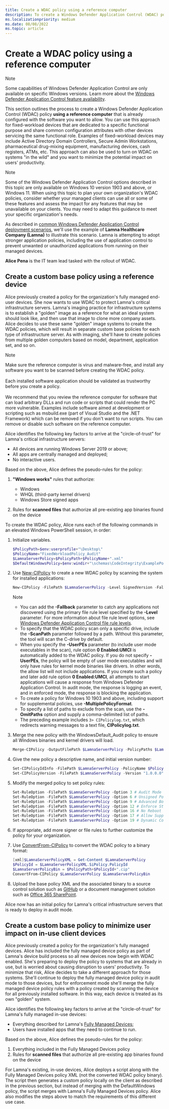 ```yaml
---
title: Create a WDAC policy using a reference computer
description: To create a Windows Defender Application Control (WDAC) policy that allows all code installed on a reference computer within your organization, follow this guide.
ms.localizationpriority: medium
ms.date: 08/08/2022
ms.topic: article
---
```


# Create a WDAC policy using a reference computer

>[!NOTE]
>Some capabilities of Windows Defender Application Control are only available on specific Windows versions. Learn more about the [Windows Defender Application Control feature availability](../feature-availability.md).

This section outlines the process to create a Windows Defender Application Control (WDAC) policy **using a reference computer** that is already configured with the software you want to allow. You can use this approach for fixed-workload devices that are dedicated to a specific functional purpose and share common configuration attributes with other devices servicing the same functional role. Examples of fixed-workload devices may include Active Directory Domain Controllers, Secure Admin Workstations, pharmaceutical drug-mixing equipment, manufacturing devices, cash registers, ATMs, etc. This approach can also be used to turn on WDAC on systems "in the wild" and you want to minimize the potential impact on users' productivity.

> [!NOTE]
> Some of the Windows Defender Application Control options described in this topic are only available on Windows 10 version 1903 and above, or Windows 11. When using this topic to plan your own organization's WDAC policies, consider whether your managed clients can use all or some of these features and assess the impact for any features that may be unavailable on your clients. You may need to adapt this guidance to meet your specific organization's needs.

As described in [common Windows Defender Application Control deployment scenarios](common-wdac-use-cases.md), we'll use the example of **Lamna Healthcare Company (Lamna)** to illustrate this scenario. Lamna is attempting to adopt stronger application policies, including the use of application control to prevent unwanted or unauthorized applications from running on their managed devices.

**Alice Pena** is the IT team lead tasked with the rollout of WDAC.

## Create a custom base policy using a reference device

Alice previously created a policy for the organization's fully managed end-user devices. She now wants to use WDAC to protect Lamna's critical infrastructure servers. Lamna's imaging practice for infrastructure systems is to establish a "golden" image as a reference for what an ideal system should look like, and then use that image to clone more company assets. Alice decides to use these same "golden" image systems to create the WDAC policies, which will result in separate custom base policies for each type of infrastructure server. As with imaging, she'll have to create policies from multiple golden computers based on model, department, application set, and so on.

> [!NOTE]
> Make sure the reference computer is virus and malware-free, and install any software you want to be scanned before creating the WDAC policy. <br><br> Each installed software application should be validated as trustworthy before you create a policy. <br><br> We recommend that you review the reference computer for software that can load arbitrary DLLs and run code or scripts that could render the PC more vulnerable. Examples include software aimed at development or scripting such as msbuild.exe (part of Visual Studio and the .NET Framework) which can be removed if you don't want to run scripts. You can remove or disable such software on the reference computer.

Alice identifies the following key factors to arrive at the "circle-of-trust" for Lamna's critical infrastructure servers:

- All devices are running Windows Server 2019 or above;
- All apps are centrally managed and deployed;
- No interactive users.

Based on the above, Alice defines the pseudo-rules for the policy:

1. **"Windows works"** rules that authorize:
   - Windows
   - WHQL (third-party kernel drivers)
   - Windows Store signed apps

2. Rules for **scanned files** that authorize all pre-existing app binaries found on the device

To create the WDAC policy, Alice runs each of the following commands in an elevated Windows PowerShell session, in order:

1. Initialize variables.

   ```powershell
   $PolicyPath=$env:userprofile+"\Desktop\"
   $PolicyName="FixedWorkloadPolicy_Audit"
   $LamnaServerPolicy=$PolicyPath+$PolicyName+".xml"
   $DefaultWindowsPolicy=$env:windir+"\schemas\CodeIntegrity\ExamplePolicies\DefaultWindows_Audit.xml"
   ```

2. Use [New-CIPolicy](/powershell/module/configci/new-cipolicy) to create a new WDAC policy by scanning the system for installed applications:

   ```powershell
   New-CIPolicy -FilePath $LamnaServerPolicy -Level SignedVersion -Fallback FilePublisher,FileName,Hash -ScanPath c:\ -UserPEs -MultiplePolicyFormat -OmitPaths c:\Windows,'C:\Program Files\WindowsApps\',c:\windows.old\,c:\users\ 3> CIPolicyLog.txt
   ```

   > [!Note]
   >
   > - You can add the **-Fallback** parameter to catch any applications not discovered using the primary file rule level specified by the **-Level** parameter. For more information about file rule level options, see [Windows Defender Application Control file rule levels](select-types-of-rules-to-create.md).
   > - To specify that the WDAC policy scan only a specific drive, include the **-ScanPath** parameter followed by a path. Without this parameter, the tool will scan the C-drive by default.
   > - When you specify the **-UserPEs** parameter (to include user mode executables in the scan), rule option **0 Enabled:UMCI** is automatically added to the WDAC policy. If you do not specify **-UserPEs**, the policy will be empty of user mode executables and will only have rules for kernel mode binaries like drivers. In other words, the allow list will not include applications. If you create such a policy and later add rule option **0 Enabled:UMCI**, all attempts to start applications will cause a response from Windows Defender Application Control. In audit mode, the response is logging an event, and in enforced mode, the response is blocking the application.
   > - To create a policy for Windows 10 1903 and above, including support for supplemental policies, use **-MultiplePolicyFormat**.
   > - To specify a list of paths to exclude from the scan, use the **-OmitPaths** option and supply a comma-delimited list of paths.
   > - The preceding example includes `3> CIPolicylog.txt`, which redirects warning messages to a text file, **CIPolicylog.txt**.

3. Merge the new policy with the WindowsDefault_Audit policy to ensure all Windows binaries and kernel drivers will load.

      ```powershell
      Merge-CIPolicy -OutputFilePath $LamnaServerPolicy -PolicyPaths $LamnaServerPolicy,$DefaultWindowsPolicy
      ```

4. Give the new policy a descriptive name, and initial version number:

      ```powershell
      Set-CIPolicyIdInfo -FilePath $LamnaServerPolicy -PolicyName $PolicyName
      Set-CIPolicyVersion -FilePath $LamnaServerPolicy -Version "1.0.0.0"
      ```

5. Modify the merged policy to set policy rules:

      ```powershell
      Set-RuleOption -FilePath $LamnaServerPolicy -Option 3 # Audit Mode
      Set-RuleOption -FilePath $LamnaServerPolicy -Option 6 # Unsigned Policy
      Set-RuleOption -FilePath $LamnaServerPolicy -Option 9 # Advanced Boot Menu
      Set-RuleOption -FilePath $LamnaServerPolicy -Option 12 # Enforce Store Apps
      Set-RuleOption -FilePath $LamnaServerPolicy -Option 16 # No Reboot
      Set-RuleOption -FilePath $LamnaServerPolicy -Option 17 # Allow Supplemental
      Set-RuleOption -FilePath $LamnaServerPolicy -Option 19 # Dynamic Code Security
      ```

6. If appropriate, add more signer or file rules to further customize the policy for your organization.

7. Use [ConvertFrom-CIPolicy](/powershell/module/configci/convertfrom-cipolicy) to convert the WDAC policy to a binary format:

   ```powershell
   [xml]$LamnaServerPolicyXML = Get-Content $LamnaServerPolicy
   $PolicyId = $LamnaServerPolicyXML.SiPolicy.PolicyId
   $LamnaServerPolicyBin = $PolicyPath+$PolicyId+".cip"
   ConvertFrom-CIPolicy $LamnaServerPolicy $LamnaServerPolicyBin
   ```

8. Upload the base policy XML and the associated binary to a source control solution such as [GitHub](https://github.com/) or a document management solution such as [Office 365 SharePoint](https://products.office.com/sharepoint/collaboration).

Alice now has an initial policy for Lamna's critical infrastructure servers that is ready to deploy in audit mode.

## Create a custom base policy to minimize user impact on in-use client devices

Alice previously created a policy for the organization's fully managed devices. Alice has included the fully managed device policy as part of Lamna's device build process so all new devices now begin with WDAC enabled. She's preparing to deploy the policy to systems that are already in use, but is worried about causing disruption to users' productivity. To minimize that risk, Alice decides to take a different approach for those systems. She'll continue to deploy the fully managed device policy in audit mode to those devices, but for enforcement mode she'll merge the fully managed device policy rules with a policy created by scanning the device for all previously installed software. In this way, each device is treated as its own "golden" system.

Alice identifies the following key factors to arrive at the "circle-of-trust" for Lamna's fully managed in-use devices:

- Everything described for Lamna's [Fully Managed Devices](create-wdac-policy-for-fully-managed-devices.md);
- Users have installed apps that they need to continue to run.

Based on the above, Alice defines the pseudo-rules for the policy:

1. Everything included in the Fully Managed Devices policy
2. Rules for **scanned files** that authorize all pre-existing app binaries found on the device

For Lamna's existing, in-use devices, Alice deploys a script along with the Fully Managed Devices policy XML (not the converted WDAC policy binary). The script then generates a custom policy locally on the client as described in the previous section, but instead of merging with the DefaultWindows policy, the script merges with Lamna's Fully Managed Devices policy. Alice also modifies the steps above to match the requirements of this different use case.
